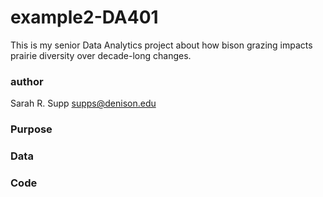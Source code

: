 # example2-DA401
This is my senior Data Analytics project about how bison grazing impacts prairie diversity over decade-long changes.

### author
Sarah R. Supp
supps@denison.edu

### Purpose

### Data

### Code
